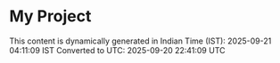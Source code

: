 # My Project

This content is dynamically generated in Indian Time (IST): 2025-09-21 04:11:09 IST
Converted to UTC: 2025-09-20 22:41:09 UTC
